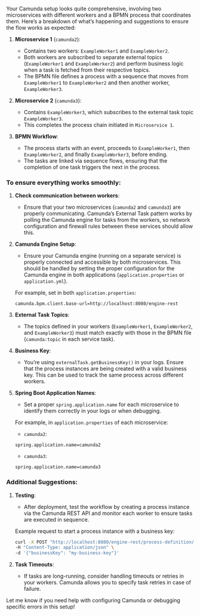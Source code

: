 Your Camunda setup looks quite comprehensive, involving two microservices with different workers and a BPMN process that coordinates them. Here’s a breakdown of what’s happening and suggestions to ensure the flow works as expected:

1. **Microservice 1** (`camunda2`):
    - Contains two workers: `ExampleWorker1` and `ExampleWorker2`.
    - Both workers are subscribed to separate external topics (`ExampleWorker1` and `ExampleWorker2`) and perform business logic when a task is fetched from their respective topics.
    - The BPMN file defines a process with a sequence that moves from `ExampleWorker1` to `ExampleWorker2` and then another worker, `ExampleWorker3`.

2. **Microservice 2** (`camunda3`):
    - Contains `ExampleWorker3`, which subscribes to the external task topic `ExampleWorker3`.
    - This completes the process chain initiated in `Microservice 1`.

3. **BPMN Workflow**:
    - The process starts with an event, proceeds to `ExampleWorker1`, then `ExampleWorker2`, and finally `ExampleWorker3`, before ending.
    - The tasks are linked via sequence flows, ensuring that the completion of one task triggers the next in the process.

### To ensure everything works smoothly:
1. **Check communication between workers**:
    - Ensure that your two microservices (`camunda2` and `camunda3`) are properly communicating. Camunda’s External Task pattern works by polling the Camunda engine for tasks from the workers, so network configuration and firewall rules between these services should allow this.
  
2. **Camunda Engine Setup**:
    - Ensure your Camunda engine (running on a separate service) is properly connected and accessible by both microservices. This should be handled by setting the proper configuration for the Camunda engine in both applications (`application.properties` or `application.yml`).

    For example, set in both `application.properties`:
    ```properties
    camunda.bpm.client.base-url=http://localhost:8080/engine-rest
    ```

3. **External Task Topics**:
    - The topics defined in your workers (`ExampleWorker1`, `ExampleWorker2`, and `ExampleWorker3`) must match exactly with those in the BPMN file (`camunda:topic` in each service task).

4. **Business Key**:
    - You’re using `externalTask.getBusinessKey()` in your logs. Ensure that the process instances are being created with a valid business key. This can be used to track the same process across different workers.

5. **Spring Boot Application Names**:
    - Set a proper `spring.application.name` for each microservice to identify them correctly in your logs or when debugging.
    
    For example, in `application.properties` of each microservice:
    - `camunda2`:
    ```properties
    spring.application.name=camunda2
    ```

    - `camunda3`:
    ```properties
    spring.application.name=camunda3
    ```

### Additional Suggestions:
1. **Testing**:
    - After deployment, test the workflow by creating a process instance via the Camunda REST API and monitor each worker to ensure tasks are executed in sequence.
    
    Example request to start a process instance with a business key:
    ```bash
    curl -X POST "http://localhost:8080/engine-rest/process-definition/key/Process_0hnn5s4/start" \
    -H "Content-Type: application/json" \
    -d '{"businessKey": "my-business-key"}'
    ```

2. **Task Timeouts**:
    - If tasks are long-running, consider handling timeouts or retries in your workers. Camunda allows you to specify task retries in case of failure.

Let me know if you need help with configuring Camunda or debugging specific errors in this setup!
